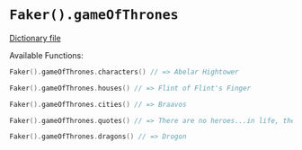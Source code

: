 # `Faker().gameOfThrones`

[Dictionary file](../core/src/main/resources/locales/en/game_of_thrones.yml)

Available Functions:  
```kotlin
Faker().gameOfThrones.characters() // => Abelar Hightower

Faker().gameOfThrones.houses() // => Flint of Flint's Finger

Faker().gameOfThrones.cities() // => Braavos

Faker().gameOfThrones.quotes() // => There are no heroes...in life, the monsters win.

Faker().gameOfThrones.dragons() // => Drogon
```
